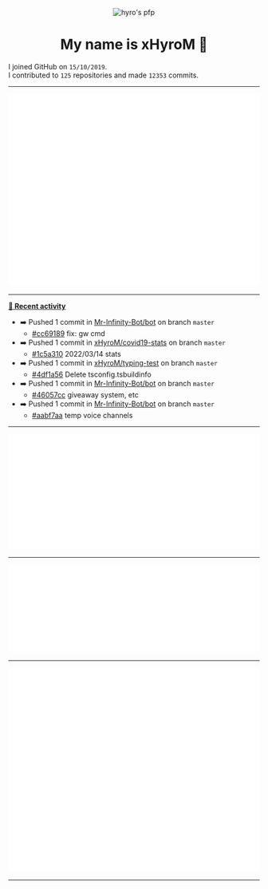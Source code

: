 <p align="center">
    <img src="https://avatars.githubusercontent.com/u/56601352" width="192" alt="hyro's pfp" />
    <h1 align="center">My name is xHyroM 👋</h1>
</p>

I joined GitHub on `15/10/2019`.  
I contributed to `125` repositories and made `12353` commits.  

___

<img src="https://github.com/xHyroM/xHyroM/blob/master/.cache/base.svg">

___

**[📰 Recent activity](https://github.com/xHyroM)**
* ➡️ Pushed 1 commit in [Mr-Infinity-Bot/bot](https://github.com/Mr-Infinity-Bot/bot) on branch `master`
  * [#cc69189](https://github.com/Mr-Infinity-Bot/bot/commit/cc69189) fix: gw cmd
* ➡️ Pushed 1 commit in [xHyroM/covid19-stats](https://github.com/xHyroM/covid19-stats) on branch `master`
  * [#1c5a310](https://github.com/xHyroM/covid19-stats/commit/1c5a310) 2022/03/14 stats
* ➡️ Pushed 1 commit in [xHyroM/typing-test](https://github.com/xHyroM/typing-test) on branch `master`
  * [#4df1a56](https://github.com/xHyroM/typing-test/commit/4df1a56) Delete tsconfig.tsbuildinfo
* ➡️ Pushed 1 commit in [Mr-Infinity-Bot/bot](https://github.com/Mr-Infinity-Bot/bot) on branch `master`
  * [#46057cc](https://github.com/Mr-Infinity-Bot/bot/commit/46057cc) giveaway system, etc
* ➡️ Pushed 1 commit in [Mr-Infinity-Bot/bot](https://github.com/Mr-Infinity-Bot/bot) on branch `master`
  * [#aabf7aa](https://github.com/Mr-Infinity-Bot/bot/commit/aabf7aa) temp voice channels


___

<img src="https://github.com/xHyroM/xHyroM/blob/master/.cache/isocalendar.svg">

___

<img src="https://github.com/xHyroM/xHyroM/blob/master/.cache/languages.svg">

___

<img src="https://github.com/xHyroM/xHyroM/blob/master/.cache/achievements.svg">

___
